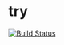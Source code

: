# try
[![Build Status](https://travis-ci.org/EsmondRyan/try.svg?branch=master)](https://travis-ci.org/EsmondRyan/try)
